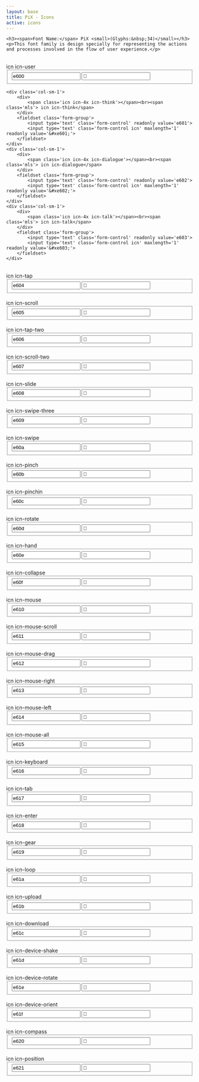 ```yaml
---
layout: base
title: PiX - Icons
active: icons
---
```


<div class='container'>

    <h3><span>Font Name:</span> PiX <small>(Glyphs:&nbsp;34)</small></h3>
    <p>This font family is design specially for representing the actions and processes involved in the flow of user experience.</p>


<div class='row'>
    <div class='col-sm-1'>
        <div>
            <span class='icn icn-4x icn-user'></span><br><span class='mls'> icn icn-user</span>
        </div>
        <fieldset class='form-group'>
            <input type='text' class='form-control' readonly value='e600'>
            <input type='text' class='form-control icn' maxlength='1' readonly value='&#xe600;'>
        </fieldset>
    </div>

    <div class='col-sm-1'>
        <div>
            <span class='icn icn-4x icn-think'></span><br><span class='mls'> icn icn-think</span>
        </div>
        <fieldset class='form-group'>
            <input type='text' class='form-control' readonly value='e601'>
            <input type='text' class='form-control icn' maxlength='1' readonly value='&#xe601;'>
        </fieldset>
    </div>
    <div class='col-sm-1'>
        <div>
            <span class='icn icn-4x icn-dialogue'></span><br><span class='mls'> icn icn-dialogue</span>
        </div>
        <fieldset class='form-group'>
            <input type='text' class='form-control' readonly value='e602'>
            <input type='text' class='form-control icn' maxlength='1' readonly value='&#xe602;'>
        </fieldset>
    </div>
    <div class='col-sm-1'>
        <div>
            <span class='icn icn-4x icn-talk'></span><br><span class='mls'> icn icn-talk</span>
        </div>
        <fieldset class='form-group'>
            <input type='text' class='form-control' readonly value='e603'>
            <input type='text' class='form-control icn' maxlength='1' readonly value='&#xe603;'>
        </fieldset>
    </div>

</div>
<div class='row'>
    <div class='col-sm-1'>
        <div>
            <span class='icn icn-4x icn-tap'></span><br><span class='mls'> icn icn-tap</span>
        </div>
        <fieldset class='form-group'>
            <input type='text' class='form-control' readonly value='e604'>
            <input type='text' class='form-control icn' maxlength='1' readonly value='&#xe604;'>
        </fieldset>
    </div>
    <div class='col-sm-1'>
        <div>
            <span class='icn icn-4x icn-scroll'></span><br><span class='mls'> icn icn-scroll</span>
        </div>
        <fieldset class='form-group'>
            <input type='text' class='form-control' readonly value='e605'>
            <input type='text' class='form-control icn' maxlength='1' readonly value='&#xe605;'>
        </fieldset>
    </div>
    <div class='col-sm-1'>
        <div>
            <span class='icn icn-4x icn-tap-two'></span><br><span class='mls'> icn icn-tap-two</span>
        </div>
        <fieldset class='form-group'>
            <input type='text' class='form-control' readonly value='e606'>
            <input type='text' class='form-control icn' maxlength='1' readonly value='&#xe606;'>
        </fieldset>
    </div>
    <div class='col-sm-1'>
        <div>
            <span class='icn icn-4x icn-scroll-two'></span><br><span class='mls'> icn icn-scroll-two</span>
        </div>
        <fieldset class='form-group'>
            <input type='text' class='form-control' readonly value='e607'>
            <input type='text' class='form-control icn' maxlength='1' readonly value='&#xe607;'>
        </fieldset>
    </div>
    <div class='col-sm-1'>
        <div>
            <span class='icn icn-4x icn-slide'></span><br><span class='mls'> icn icn-slide</span>
        </div>
        <fieldset class='form-group'>
            <input type='text' class='form-control' readonly value='e608'>
            <input type='text' class='form-control icn' maxlength='1' readonly value='&#xe608;'>
        </fieldset>
    </div>
    <div class='col-sm-1'>
        <div>
            <span class='icn icn-4x icn-swipe-three'></span><br><span class='mls'> icn icn-swipe-three</span>
        </div>
        <fieldset class='form-group'>
            <input type='text' class='form-control' readonly value='e609'>
            <input type='text' class='form-control icn' maxlength='1' readonly value='&#xe609;'>
        </fieldset>
    </div>
    <div class='col-sm-1'>
        <div>
            <span class='icn icn-4x icn-swipe'></span><br><span class='mls'> icn icn-swipe</span>
        </div>
        <fieldset class='form-group'>
            <input type='text' class='form-control' readonly value='e60a'>
            <input type='text' class='form-control icn' maxlength='1' readonly value='&#xe60a;'>
        </fieldset>
    </div>
    <div class='col-sm-1'>
        <div>
            <span class='icn icn-4x icn-pinch'></span><br><span class='mls'> icn icn-pinch</span>
        </div>
        <fieldset class='form-group'>
            <input type='text' class='form-control' readonly value='e60b'>
            <input type='text' class='form-control icn' maxlength='1' readonly value='&#xe60b;'>
        </fieldset>
    </div>
    <div class='col-sm-1'>
        <div>
            <span class='icn icn-4x icn-pinchin'></span><br><span class='mls'> icn icn-pinchin</span>
        </div>
        <fieldset class='form-group'>
            <input type='text' class='form-control' readonly value='e60c'>
            <input type='text' class='form-control icn' maxlength='1' readonly value='&#xe60c;'>
        </fieldset>
    </div>
    <div class='col-sm-1'>
        <div>
            <span class='icn icn-4x icn-rotate'></span><br><span class='mls'> icn icn-rotate</span>
        </div>
        <fieldset class='form-group'>
            <input type='text' class='form-control' readonly value='e60d'>
            <input type='text' class='form-control icn' maxlength='1' readonly value='&#xe60d;'>
        </fieldset>
    </div>
    <div class='col-sm-1'>
        <div>
            <span class='icn icn-4x icn-hand'></span><br><span class='mls'> icn icn-hand</span>
        </div>
        <fieldset class='form-group'>
            <input type='text' class='form-control' readonly value='e60e'>
            <input type='text' class='form-control icn' maxlength='1' readonly value='&#xe60e;'>
        </fieldset>
    </div>
    <div class='col-sm-1'>
        <div>
            <span class='icn icn-4x icn-collapse'></span><br><span class='mls'> icn icn-collapse</span>
        </div>
        <fieldset class='form-group'>
            <input type='text' class='form-control' readonly value='e60f'>
            <input type='text' class='form-control icn' maxlength='1' readonly value='&#xe60f;'>
        </fieldset>
    </div>
</div>

<div class='row'>
    <div class='col-sm-1'>
        <div>
            <span class='icn icn-4x icn-mouse'></span><br><span class='mls'> icn icn-mouse</span>
        </div>
        <fieldset class='form-group'>
            <input type='text' class='form-control' readonly value='e610'>
            <input type='text' class='form-control icn' maxlength='1' readonly value='&#xe610;'>
        </fieldset>
    </div>
    <div class='col-sm-1'>
        <div>
            <span class='icn icn-4x icn-mouse-scroll'></span><br><span class='mls'> icn icn-mouse-scroll</span>
        </div>
        <fieldset class='form-group'>
            <input type='text' class='form-control' readonly value='e611'>
            <input type='text' class='form-control icn' maxlength='1' readonly value='&#xe611;'>
        </fieldset>
    </div>
    <div class='col-sm-1'>
        <div>
            <span class='icn icn-4x icn-mouse-drag'></span><br><span class='mls'> icn icn-mouse-drag</span>
        </div>
        <fieldset class='form-group'>
            <input type='text' class='form-control' readonly value='e612'>
            <input type='text' class='form-control icn' maxlength='1' readonly value='&#xe612;'>
        </fieldset>
    </div>
    <div class='col-sm-1'>
        <div>
            <span class='icn icn-4x icn-mouse-right'></span><br><span class='mls'> icn icn-mouse-right</span>
        </div>
        <fieldset class='form-group'>
            <input type='text' class='form-control' readonly value='e613'>
            <input type='text' class='form-control icn' maxlength='1' readonly value='&#xe613;'>
        </fieldset>
    </div>
    <div class='col-sm-1'>
        <div>
            <span class='icn icn-4x icn-mouse-left'></span><br><span class='mls'> icn icn-mouse-left</span>
        </div>
        <fieldset class='form-group'>
            <input type='text' class='form-control' readonly value='e614'>
            <input type='text' class='form-control icn' maxlength='1' readonly value='&#xe614;'>
        </fieldset>
    </div>
    <div class='col-sm-1'>
        <div>
            <span class='icn icn-4x icn-mouse-all'></span><br><span class='mls'> icn icn-mouse-all</span>
        </div>
        <fieldset class='form-group'>
            <input type='text' class='form-control' readonly value='e615'>
            <input type='text' class='form-control icn' maxlength='1' readonly value='&#xe615;'>
        </fieldset>
    </div>
</div>
<div class='row'>
    <div class='col-sm-1'>
        <div>
            <span class='icn icn-4x icn-keyboard'></span><br><span class='mls'> icn icn-keyboard</span>
        </div>
        <fieldset class='form-group'>
            <input type='text' class='form-control' readonly value='e616'>
            <input type='text' class='form-control icn' maxlength='1' readonly value='&#xe616;'>
        </fieldset>
    </div>
    <div class='col-sm-1'>
        <div>
            <span class='icn icn-4x icn-tab'></span><br><span class='mls'> icn icn-tab</span>
        </div>
        <fieldset class='form-group'>
            <input type='text' class='form-control' readonly value='e617'>
            <input type='text' class='form-control icn' maxlength='1' readonly value='&#xe617;'>
        </fieldset>
    </div>
    <div class='col-sm-1'>
        <div>
            <span class='icn icn-4x icn-enter'></span><br><span class='mls'> icn icn-enter</span>
        </div>
        <fieldset class='form-group'>
            <input type='text' class='form-control' readonly value='e618'>
            <input type='text' class='form-control icn' maxlength='1' readonly value='&#xe618;'>
        </fieldset>
    </div>
</div>
<div class='row'>
    <div class='col-sm-1'>
        <div>
            <span class='icn icn-4x icn-gear'></span><br><span class='mls'> icn icn-gear</span>
        </div>
        <fieldset class='form-group'>
            <input type='text' class='form-control' readonly value='e619'>
            <input type='text' class='form-control icn' maxlength='1' readonly value='&#xe619;'>
        </fieldset>
    </div>
    <div class='col-sm-1'>
        <div>
            <span class='icn icn-4x icn-loop'></span><br><span class='mls'> icn icn-loop</span>
        </div>
        <fieldset class='form-group'>
            <input type='text' class='form-control' readonly value='e61a'>
            <input type='text' class='form-control icn' maxlength='1' readonly value='&#xe61a;'>
        </fieldset>
    </div>
    <div class='col-sm-1'>
        <div>
            <span class='icn icn-4x icn-upload'></span><br><span class='mls'> icn icn-upload</span>
        </div>
        <fieldset class='form-group'>
            <input type='text' class='form-control' readonly value='e61b'>
            <input type='text' class='form-control icn' maxlength='1' readonly value='&#xe61b;'>
        </fieldset>
    </div>
    <div class='col-sm-1'>
        <div>
            <span class='icn icn-4x icn-download'></span><br><span class='mls'> icn icn-download</span>
        </div>
        <fieldset class='form-group'>
            <input type='text' class='form-control' readonly value='e61c'>
            <input type='text' class='form-control icn' maxlength='1' readonly value='&#xe61c;'>
        </fieldset>
    </div>
</div>
<div class='row'>
    <div class='col-sm-1'>
        <div>
            <span class='icn icn-4x icn-device-shake'></span><br><span class='mls'> icn icn-device-shake</span>
        </div>
        <fieldset class='form-group'>
            <input type='text' class='form-control' readonly value='e61d'>
            <input type='text' class='form-control icn' maxlength='1' readonly value='&#xe61d;'>
        </fieldset>
    </div>
    <div class='col-sm-1'>
        <div>
            <span class='icn icn-4x icn-device-rotate'></span><br><span class='mls'> icn icn-device-rotate</span>
        </div>
        <fieldset class='form-group'>
            <input type='text' class='form-control' readonly value='e61e'>
            <input type='text' class='form-control icn' maxlength='1' readonly value='&#xe61e;'>
        </fieldset>
    </div>
    <div class='col-sm-1'>
        <div>
            <span class='icn icn-4x icn-device-orient'></span><br><span class='mls'> icn icn-device-orient</span>
        </div>
        <fieldset class='form-group'>
            <input type='text' class='form-control' readonly value='e61f'>
            <input type='text' class='form-control icn' maxlength='1' readonly value='&#xe61f;'>
        </fieldset>
    </div>
    <div class='col-sm-1'>
        <div>
            <span class='icn icn-4x icn-compass'></span><br><span class='mls'> icn icn-compass</span>
        </div>
        <fieldset class='form-group'>
            <input type='text' class='form-control' readonly value='e620'>
            <input type='text' class='form-control icn' maxlength='1' readonly value='&#xe620;'>
        </fieldset>
    </div>
    <div class='col-sm-1'>
        <div>
            <span class='icn icn-4x icn-position'></span><br><span class='mls'> icn icn-position</span>
        </div>
        <fieldset class='form-group'>
            <input type='text' class='form-control' readonly value='e621'>
            <input type='text' class='form-control icn' maxlength='1' readonly value='&#xe621;'>
        </fieldset>
    </div>
</div>

</div>